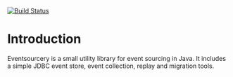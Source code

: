 [![Build Status](https://travis-ci.org/slarba/eventsourcery.svg?branch=master)](https://travis-ci.org/slarba/eventsourcery)

# Introduction

Eventsourcery is a small utility library for event sourcing in Java. It includes a simple JDBC event store,
event collection, replay and migration tools.
